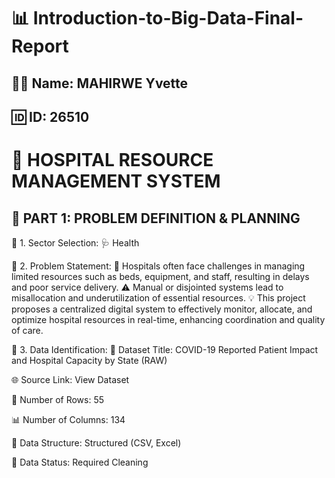 # 📊 Introduction-to-Big-Data-Final-Report
## 👩‍💻 Name: MAHIRWE Yvette
## 🆔 ID: 26510
# 🏥 HOSPITAL RESOURCE MANAGEMENT SYSTEM

## 📌 PART 1: PROBLEM DEFINITION & PLANNING
 🔹 1. Sector Selection:
🩺 Health

🔹 2. Problem Statement:
🏥 Hospitals often face challenges in managing limited resources such as beds, equipment, and staff, resulting in delays and poor service delivery.
⚠️ Manual or disjointed systems lead to misallocation and underutilization of essential resources.
💡 This project proposes a centralized digital system to effectively monitor, allocate, and optimize hospital resources in real-time, enhancing coordination and quality of care.

🔹 3. Data Identification:
📄 Dataset Title: COVID-19 Reported Patient Impact and Hospital Capacity by State (RAW)

🌐 Source Link: View Dataset

🔢 Number of Rows: 55

📊 Number of Columns: 134

🧾 Data Structure: Structured (CSV, Excel)

🧹 Data Status: Required Cleaning

